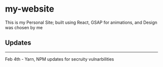 # my-website

This is my Personal Site; built using React, GSAP for animations, and Design was chosen by me


## Updates
---
Feb 4th - Yarn, NPM updates for secruity vulnarbilities
